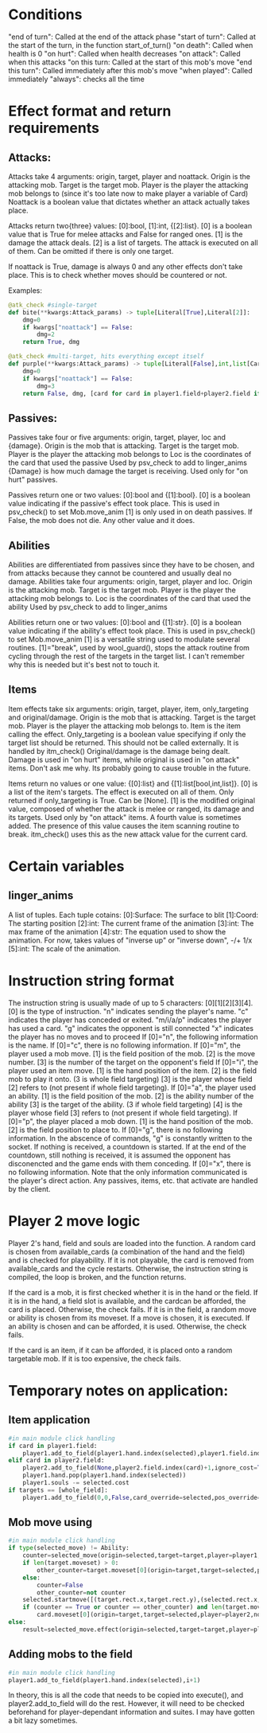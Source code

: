 # Conditions
"end of turn": Called at the end of the attack phase
"start of turn": Called at the start of the turn, in the function start_of_turn()
"on death": Called when health is 0
"on hurt": Called when health decreases
"on attack": Called when this attacks
"on this turn: Called at the start of this mob's move
"end this turn": Called immediately after this mob's move
"when played": Called immediately
"always": checks all the time

# Effect format and return requirements
## Attacks:
Attacks take 4 arguments: origin, target, player and noattack.
Origin is the attacking mob.
Target is the target mob.
Player is the player the attacking mob belongs to (since it's too late now to make player a variable of Card)
Noattack is a boolean value that dictates whether an attack actually takes place.

Attacks return two{three} values: [0]:bool, [1]:int, {[2]:list}.
[0] is a boolean value that is True for melee attacks and False for ranged ones.
[1] is the damage the attack deals.
[2] is a list of targets. The attack is executed on all of them. Can be omitted if there is only one target.

If noattack is True, damage is always 0 and any other effects don't take place.
This is to check whether moves should be countered or not.

Examples:
```py
@atk_check #single-target
def bite(**kwargs:Attack_params) -> tuple[Literal[True],Literal[2]]:
    dmg=0
    if kwargs["noattack"] == False:
        dmg=2
    return True, dmg

@atk_check #multi-target, hits everything except itself
def purple(**kwargs:Attack_params) -> tuple[Literal[False],int,list[Card]]:
    dmg=0
    if kwargs["noattack"] == False:
        dmg=3
    return False, dmg, [card for card in player1.field+player2.field if card != None]
```

## Passives:
Passives take four or five arguments: origin, target, player, loc and {damage}.
Origin is the mob that is attacking.
Target is the target mob.
Player is the player the attacking mob belongs to
Loc is the coordinates of the card that used the passive
    Used by psv_check to add to linger_anims
{Damage} is how much damage the target is receiving.
    Used only for "on hurt" passives.

Passives return one or two values: [0]:bool and {[1]:bool}.
[0] is a boolean value indicating if the passive's effect took place.
    This is used in psv_check() to set Mob.move_anim
[1] is only used in on death passives.
    If False, the mob does not die. Any other value and it does.

## Abilities
Abilities are differentiated from passives since they have to be chosen, and from attacks because they cannot be countered and usually deal no damage.
Abilities take four arguments: origin, target, player and loc.
Origin is the attacking mob.
Target is the target mob.
Player is the player the attacking mob belongs to.
Loc is the coordinates of the card that used the ability
    Used by psv_check to add to linger_anims

Abilities return one or two values: [0]:bool and {[1]:str}.
[0] is a boolean value indicating if the ability's effect took place.
    This is used in psv_check() to set Mob.move_anim
[1] is a versatile string used to modulate several routines.
    [1]="break", used by wool_guard(), stops the attack routine from cycling through the rest of the targets in the target list. I can't remember why this is needed but it's best not to touch it.

## Items
Item effects take six arguments: origin, target, player, item, only_targeting and original/damage.
Origin is the mob that is attacking.
Target is the target mob.
Player is the player the attacking mob belongs to.
Item is the item calling the effect.
Only_targeting is a boolean value specifying if only the target list should be returned.
    This should not be called externally. It is handled by itm_check()
Original/damage is the damage being dealt.
    Damage is used in "on hurt" items, while original is used in "on attack" items. Don't ask me why. Its probably going to cause trouble in the future.

Items return no values or one value: {[0]:list} and {[1]:list[bool,int,list]}.
[0] is a list of the item's targets.
    The effect is executed on all of them. Only returned if only_targeting is True. Can be [None].
[1] is the modified original value, composed of whether the attack is melee or ranged, its damage and its targets.
    Used only by "on attack" items.
    A fourth value is sometimes added. The presence of this value causes the item scanning routine to break.
    itm_check() uses this as the new attack value for the current card.

# Certain variables
## linger_anims
A list of tuples. Each tuple cotains:
[0]\:Surface: The surface to blit
[1]\:Coord: The starting position
[2]\:int: The current frame of the animation
[3]\:int: The max frame of the animation
[4]\:str: The equation used to show the animation.
    For now, takes values of "inverse up" or "inverse down", -/+ 1/x
[5]\:int: The scale of the animation.

# Instruction string format
The instruction string is usually made of up to 5 characters: [0][1][2][3][4].
[0] is the type of instruction.
    "n" indicates sending the player's name.
    "c" indicates the player has conceded or exited.
    "m/i/a/p" indicates the player has used a card.
    "g" indicates the opponent is still connected
    "x" indicates the player has no moves and to proceed
If [0]="n", the following information is the name.
If [0]="c", there is no following information.
If [0]="m", the player used a mob move.
    [1] is the field position of the mob.
    [2] is the move number.
    [3] is the number of the target on the opponent's field
If [0]="i", the player used an item move.
    [1] is the hand position of the item.
    [2] is the field mob to play it onto. (3 is whole field targeting)
    [3] is the player whose field [2] refers to (not present if whole field targeting).
If [0]="a", the player used an ability.
    [1] is the field position of the mob.
    [2] is the ability number of the ability
    [3] is the target of the ability. (3 if whole field targeting)
    [4] is the player whose field [3] refers to (not present if whole field targeting).
If [0]="p", the player placed a mob down.
    [1] is the hand position of the mob.
    [2] is the field position to place to.
If [0]="g", there is no following information.
    In the abscence of commands, "g" is constantly written to the socket.
    If nothing is received, a countdown is started.
    If at the end of the countdown, still nothing is received, it is assumed the opponent has disconencted and the game ends with them conceding.
If [0]="x", there is no following information.
Note that the only information communicated is the player's direct action.
Any passives, items, etc. that activate are handled by the client.

# Player 2 move logic
Player 2's hand, field and souls are loaded into the function.
A random card is chosen from available_cards (a combination of the hand and the field) and is checked for playability. If it is not playable, the card is removed from available_cards and the cycle restarts. Otherwise, the instruction string is compiled, the loop is broken, and the function returns.

If the card is a mob, it is first checked whether it is in the hand or the field. If it is in the hand, a field slot is available, and the cardcan be afforded, the card is placed. Otherwise, the check fails.
If it is in the field, a random move or ability is chosen from its moveset. If a move is chosen, it is executed. If an ability is chosen and can be afforded, it is used. Otherwise, the check fails.

If the card is an item, if it can be afforded, it is placed onto a random targetable mob. If it is too expensive, the check fails.

# Temporary notes on application:
## Item application
```py
#in main module click handling
if card in player1.field:
    player1.add_to_field(player1.hand.index(selected),player1.field.index(card)+1)
elif card in player2.field:
    player2.add_to_field(None,player2.field.index(card)+1,ignore_cost=True,card_override=selected,pos_override=card)
    player1.hand.pop(player1.hand.index(selected))
    player1.souls -= selected.cost
if targets == [whole_field]:
    player1.add_to_field(0,0,False,card_override=selected,pos_override=card)
```
## Mob move using
```py
#in main module click handling
if type(selected_move) != Ability:
    counter=selected_move(origin=selected,target=target,player=player1,noattack=False)
    if len(target.moveset) > 0:
        other_counter=target.moveset[0](origin=target,target=selected,player=player2,noattack=True)
    else:
        counter=False
        other_counter=not counter
    selected.startmove([(target.rect.x,target.rect.y),(selected.rect.x,selected.rect.y)],[10,10])
    if (counter == True or counter == other_counter) and len(target.moveset) > 0:
        card.moveset[0](origin=target,target=selected,player=player2,noattack=False)
else:
    result=selected_move.effect(origin=selected,target=target,player=player1,loc=(selected.rect.x,selected.rect.y+cut_dim[1]/2))
```
## Adding mobs to the field
```py
#in main module click handling
player1.add_to_field(player1.hand.index(selected),i+1)
```
In theory, this is all the code that needs to be copied into execute(), and player2.add_to_field will do the rest. However, it will need to be checked beforehand for player-dependant information and suites. I may have gotten a bit lazy sometimes.